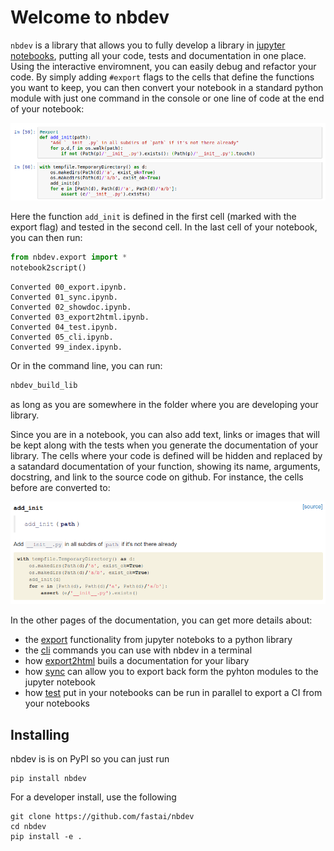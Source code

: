 # Welcome to nbdev




`nbdev` is a library that allows you to fully develop a library in [jupyter notebooks](https://jupyter.org/), putting all your code, tests and documentation in one place. Using the interactive enviromnent, you can easily debug and refactor your code. By simply adding `#export` flags to the cells that define the functions you want to keep, you can then convert your notebook in a standard python module with just one command in the console or one line of code at the end of your notebook:

![An exported cell](nbs/images/export_example.png)

Here the function `add_init` is defined in the first cell (marked with the export flag) and tested in the second cell. In the last cell of your notebook, you can then run:
<div class="codecell" markdown="1">
<div class="input_area" markdown="1">

```python
from nbdev.export import *
notebook2script()
```

</div>
<div class="output_area" markdown="1">

    Converted 00_export.ipynb.
    Converted 01_sync.ipynb.
    Converted 02_showdoc.ipynb.
    Converted 03_export2html.ipynb.
    Converted 04_test.ipynb.
    Converted 05_cli.ipynb.
    Converted 99_index.ipynb.


</div>

</div>

Or in the command line, you can run:
``` bash
nbdev_build_lib
```
as long as you are somewhere in the folder where you are developing your library.

Since you are in a notebook, you can also add text, links or images that will be kept along with the tests when you generate the documentation of your library. The cells where your code is defined will be hidden and replaced by a satandard documentation of your function, showing its name, arguments, docstring, and link to the source code on github. For instance, the cells before are converted to:

![doc example](nbs/images/doc_example.png)

In the other pages of the documentation, you can get more details about:
- the [export](http://nbdev.fast.ai/export.html) functionality from jupyter noteboks to a python library
- the [cli](http://nbdev.fast.ai/cli.html) commands you can use with nbdev in a terminal
- how [export2html](http://nbdev.fast.ai/export2html.html) buils a documentation for your libary
- how [sync](http://nbdev.fast.ai/sync.html) can allow you to export back form the pyhton modules to the jupyter notebook
- how [test](http://nbdev.fast.ai/test.html) put in your notebooks can be run in parallel to export a CI from your notebooks

## Installing

nbdev is is on PyPI so you can just run
``` 
pip install nbdev
```
For a developer install, use the following
```
git clone https://github.com/fastai/nbdev
cd nbdev
pip install -e .
```
